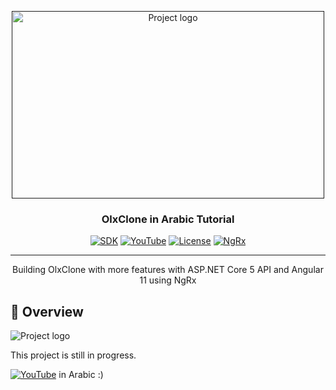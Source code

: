 <p align="center">
  <a href="" rel="noopener">
 <img width=500px height=300px src="https://i.imgur.com/uypmykz.png" alt="Project logo"></a>
</p>

<h3 align="center">OlxClone in Arabic Tutorial</h3>

<div align="center">

[![SDK](https://img.shields.io/badge/.NET%20SDK-.NET%205-blue)](https://dotnet.microsoft.com/download/dotnet/5.0)
[![YouTube](https://img.shields.io/badge/-YouTube-red)](https://www.youtube.com/channel/UCWTh_y-OmZyR5eUijwWfFCA)
[![License](https://img.shields.io/badge/License-MIT-green)](/LICENSE)
[![NgRx](https://img.shields.io/badge/-NgRx-critical)](https://ngrx.io)
</div>
<div align="center">


</div>

---

<p align="center"> Building OlxClone with more features with ASP.NET Core 5 API and Angular 11 using NgRx  
    <br> 
</p>

## 📝 Overview
<p align="center">

 <img  src="https://user-images.githubusercontent.com/50548116/103432223-4e1bbf00-4be4-11eb-9d4a-3bdbaf948b22.png" alt="Project logo"></a>
</p>

This project is still in progress.
<br/>

 [![YouTube](https://img.shields.io/badge/-YouTube-red)](https://www.youtube.com/channel/UCWTh_y-OmZyR5eUijwWfFCA) in Arabic :)





